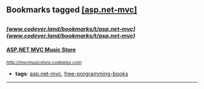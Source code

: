 ## Bookmarks tagged [[asp.net-mvc]](https://www.codever.land/search?q=[asp.net-mvc])

_<sup><sup>[www.codever.land/bookmarks/t/asp.net-mvc](www.codever.land/bookmarks/t/asp.net-mvc)</sup></sup>_
---
#### [ASP.NET MVC Music Store](http://mvcmusicstore.codeplex.com)
_<sup>http://mvcmusicstore.codeplex.com</sup>_

* **tags**: [asp.net-mvc](../tagged/asp.net-mvc.md), [free-programming-books](../tagged/free-programming-books.md)
---
